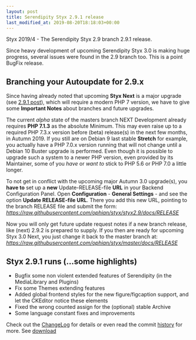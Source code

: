 ```yaml
---
layout: post
title: Serendipity Styx 2.9.1 release
last_modified_at: 2019-08-20T18:18:03+00:00
---
```


Styx 2019/4 - The Serendipity Styx 2.9 branch 2.9.1 release.

Since heavy development of upcoming Serendipity Styx 3.0 is making huge progress, several issues were found in the 2.9 branch too. This is a point BugFix release.

## Branching your Autoupdate for 2.9.x


Since having already noted that upcoming **Styx Next** is a major upgrade (see [2.9.1 post](https://ophian.github.io/2019/06/01/Serendipity-Styx-2.9.0-released/)), which will require a modern PHP 7 version, we have to give some **Important Notes** about branches and future upgrades.

The current _alpha_ state of the masters branch NEXT Development already requires **PHP 7.1.3** as the absolute Minimum.
This may even raise up to a required PHP 7.3.x version before (beta) release(s) in the next few months, in Autumn 2019.
If you still are on Debian 9 last stable **Stretch** for example, you actually have a PHP 7.0.x version running that will not change until a Debian 10 Buster upgrade is performed.
Even though it is possible to upgrade such a system to a newer PHP version, even provided by its Maintainer, some of you _have_ or _want to_ stick to PHP 5.6 or PHP 7.0 a little longer.

To not get in conflict with the upcoming major Autumn 3.0 upgrade(s), you **have to** set up a **new** Update-RELEASE-file **URL** in your Backend Configuration Panel.
Open **Configuration** - **General Settings** - and see the option **Update RELEASE-file URL**. There you add this new URL, pointing to the branch RELEASE file and submit the form:
_https://raw.githubusercontent.com/ophian/styx/styx2.9/docs/RELEASE_

Now you will only get future update request notes if a new branch release, like (next) 2.9.2 is prepared to supply.
If you then are ready for upcoming Styx 3.0 Next, you just change it back to the master branch at:
_https://raw.githubusercontent.com/ophian/styx/master/docs/RELEASE_

## Styx 2.9.1 runs (...some highlights)

  - Bugfix some non violent extended features of Serendipity (in the MediaLibrary and Plugins)
  - Fix some Themes extending features
  - Added global frontend styles for the new figure/figcaption support, and let the CKEditor notice these elements
  - Fixed the wrong counted assign for the (optional) stable Archive
  - Some language constant fixes and improvements

Check out the [ChangeLog](https://github.com/ophian/styx/blob/2.9.1/docs/NEWS) for details or even read the commit [history](https://github.com/ophian/styx/commits/2.9.1) for more. See [download](https://github.com/ophian/styx/releases/tag/2.9.1)
